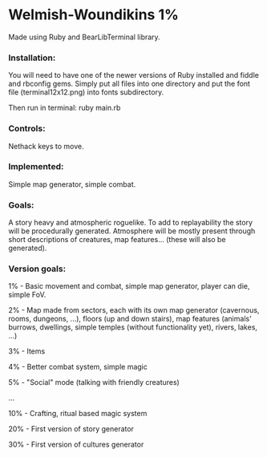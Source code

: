 # Welmish-Woundikins 1%
Made using Ruby and BearLibTerminal library.

### Installation:
You will need to have one of the newer versions of Ruby installed and fiddle and rbconfig gems.
Simply put all files into one directory and put the font file (terminal12x12.png) into fonts subdirectory.

Then run in terminal: ruby main.rb

### Controls:
Nethack keys to move.

### Implemented:
Simple map generator, simple combat.

### Goals:
A story heavy and atmospheric roguelike. To add to replayability the story will be procedurally generated. Atmosphere will be mostly present through short descriptions of creatures, map features... (these will also be generated).

### Version goals:
1%   - Basic movement and combat, simple map generator, player can die, simple FoV.

2%   - Map made from sectors, each with its own map generator (cavernous, rooms, dungeons, ...), floors (up and down stairs), map features (animals' burrows, dwellings, simple temples (without functionality yet), rivers, lakes, ...)

3%    - Items

4%    - Better combat system, simple magic

5%    - "Social" mode (talking with friendly creatures)

...

10%   - Crafting, ritual based magic system

20%   - First version of story generator

30%   - First version of cultures generator

